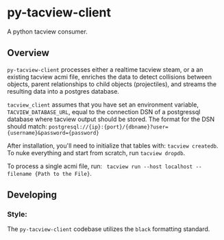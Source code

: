 # py-tacview-client
A python tacview consumer.

## Overview
`py-tacview-client` processes either a realtime tacview steam, or a an existing tacview acmi
file, enriches the data to detect collisions between objects, parent relationships to child objects (projectiles), and streams the resulting data into a postgres database.

`tacview_client` assumes that you have set an environment variable, `TACVIEW_DATABASE_URL`, equal to the
connection DSN of a postgressql database where tacview output should be stored.
The format for the DSN should match:
```postgresql://{ip}:{port}/{dbname}?user={username}&password={password}```

After installation, you'll need to initialize that tables with:
```tacview createdb```.
To nuke everything and start from scratch, run
```tacview dropdb```.

To process a single acmi file, run:
``` tacview run --host localhost --filename {Path to the File}```.

## Developing
### Style:
The `py-tacview-client` codebase utilizes the `black` formatting standard.
